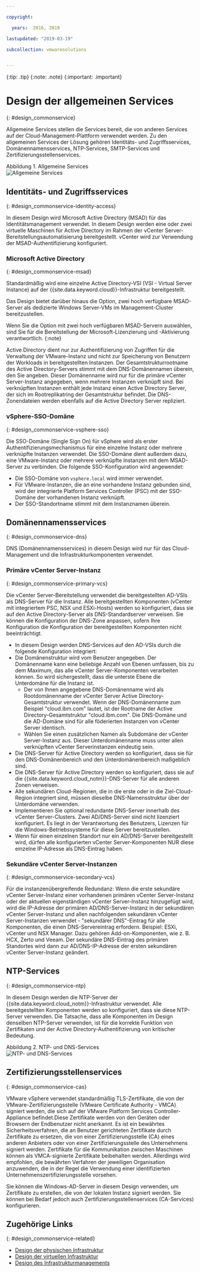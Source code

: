 ```yaml
---

copyright:

  years:  2016, 2019

lastupdated: "2019-03-19"

subcollection: vmwaresolutions


---
```


{:tip: .tip}
{:note: .note}
{:important: .important}

# Design der allgemeinen Services
{: #design_commonservice}

Allgemeine Services stellen die Services bereit, die von anderen Services auf der Cloud-Management-Plattform verwendet werden. Zu den allgemeinen Services der Lösung gehören Identitäts- und Zugriffsservices, Domänennamensservices, NTP-Services, SMTP-Services und Zertifizierungsstellenservices.

Abbildung 1. Allgemeine Services</br>
![Allgemeine Services](vcsv4radiagrams-ra-commonservices.svg)

## Identitäts- und Zugriffsservices
{: #design_commonservice-identity-access}

In diesem Design wird Microsoft Active Directory (MSAD) für das Identitätsmanagement verwendet. In diesem Design werden eine oder zwei virtuelle Maschinen für Active Directory im Rahmen der vCenter Server-Bereitstellungsautomatisierung bereitgestellt. vCenter wird zur Verwendung der MSAD-Authentifizierung konfiguriert.

### Microsoft Active Directory
{: #design_commonservice-msad}

Standardmäßig wird eine einzelne Active Directory-VSI (VSI - Virtual Server Instance) auf der {{site.data.keyword.cloud}}-Infrastruktur bereitgestellt.

Das Design bietet darüber hinaus die Option, zwei hoch verfügbare MSAD-Server als dedizierte Windows Server-VMs im Management-Cluster bereitzustellen.

Wenn Sie die Option mit zwei hoch verfügbaren MSAD-Servern auswählen, sind Sie für die Bereitstellung der Microsoft-Lizenzierung und -Aktivierung verantwortlich.
{:note}

Active Directory dient nur zur Authentifizierung von Zugriffen für die Verwaltung der VMware-Instanz und nicht zur Speicherung von Benutzern der Workloads in bereitgestellten Instanzen. Der Gesamtstrukturrootname des Active Directory-Servers stimmt mit dem DNS-Domänennamen überein, den Sie angeben. Dieser Domänenname wird nur für die primäre vCenter Server-Instanz angegeben, wenn mehrere Instanzen verknüpft sind. Bei verknüpften Instanzen enthält jede Instanz einen Active Directory Server, der sich im Rootreplikatring der Gesamtstruktur befindet. Die DNS-Zonendateien werden ebenfalls auf die Active Directory Server repliziert.

### vSphere-SSO-Domäne
{: #design_commonservice-vsphere-sso}

Die SSO-Domäne (Single Sign On) für vSphere wird als erster Authentifizierungsmechanismus für eine einzelne Instanz oder mehrere verknüpfte Instanzen verwendet. Die SSO-Domäne dient außerdem dazu, eine VMware-Instanz oder mehrere verknüpfte Instanzen mit dem MSAD-Server zu verbinden. Die folgende SSO-Konfiguration wird angewendet:  
* Die SSO-Domäne von `vsphere.local` wird immer verwendet.
* Für VMware-Instanzen, die an eine vorhandene Instanz gebunden sind, wird der integrierte Platform Services Controller (PSC) mit der SSO-Domäne der vorhandenen Instanz verknüpft.
* Der SSO-Standortname stimmt mit dem Instanznamen überein.

## Domänennamensservices
{: #design_commonservice-dns}

DNS (Domänennamensservices) in diesem Design wird nur für das Cloud-Management und die Infrastrukturkomponenten verwendet.

### Primäre vCenter Server-Instanz
{: #design_commonservice-primary-vcs}

Die vCenter Server-Bereitstellung verwendet die bereitgestellten AD-VSIs als DNS-Server für die Instanz. Alle bereitgestellten Komponenten (vCenter mit integriertem PSC, NSX und ESXi-Hosts) werden so konfiguriert, dass sie auf den Active Directory-Server als DNS-Standardserver verweisen. Sie können die Konfiguration der DNS-Zone anpassen, sofern Ihre Konfiguration die Konfiguration der bereitgestellten Komponenten nicht beeinträchtigt.
- In diesem Design werden DNS-Services auf den AD-VSIs durch die folgende Konfiguration integriert:
- Die Domänenstruktur wird vom Benutzer angegeben. Der Domänenname kann eine beliebige Anzahl von Ebenen umfassen, bis zu dem Maximum, das alle vCenter Server-Komponenten verarbeiten können. So wird sichergestellt, dass die unterste Ebene die Unterdomäne für die Instanz ist.
    - Der von Ihnen angegebene DNS-Domänenname wird als Rootdomänenname der vCenter Server Active Directory-Gesamtstruktur verwendet. Wenn der DNS-Domänenname zum Beispiel "cloud.ibm.com" lautet, ist der Rootname der Active Directory-Gesamtstruktur "cloud.ibm.com". Die DNS-Domäne und die AD-Domäne sind für alle föderierten Instanzen von vCenter Server identisch.
    - Wählen Sie einen zusätzlichen Namen als Subdomäne der vCenter Server-Instanz aus. Dieser Unterdomänenname muss unter allen verknüpften vCenter Serverinstanzen eindeutig sein.
- Die DNS-Server für Active Directory werden so konfiguriert, dass sie für den DNS-Domänenbereich und den Unterdomänenbereich maßgeblich sind.
- Die DNS-Server für Active Directory werden so konfiguriert, dass sie auf die {{site.data.keyword.cloud_notm}}-DNS-Server für alle anderen Zonen verweisen.
- Alle sekundären Cloud-Regionen, die in die erste oder in die Ziel-Cloud-Region integriert sind, müssen dieselbe DNS-Namensstruktur über der Unterdomäne verwenden. 
- Implementieren Sie optional redundante DNS-Server innerhalb des vCenter Server-Clusters. Zwei AD/DNS-Server sind nicht lizenziert konfiguriert. Es liegt in der Verantwortung des Benutzers, Lizenzen für die Windows-Betriebssysteme für diese Server bereitzustellen.
- Wenn für einen einzelnen Standort nur ein AD/DNS-Server bereitgestellt wird, dürfen alle konfigurierten vCenter Server-Komponenten NUR diese einzelne IP-Adresse als DNS-Eintrag haben. 

### Sekundäre vCenter Server-Instanzen
{: #design_commonservice-secondary-vcs}

Für die instanzenübergreifende Redundanz: Wenn die erste sekundäre vCenter Server-Instanz einer vorhandenen primären vCenter Server-Instanz oder der aktuellen eigenständigen vCenter Server-Instanz hinzugefügt wird, wird die IP-Adresse der primären AD/DNS-Server-Instanz in der sekundären vCenter Server-Instanz und allen nachfolgenden sekundären vCenter Server-Instanzen verwendet - "sekundärer DNS"-Eintrag für alle Komponenten, die einen DNS-Servereintrag erfordern. Beispiel: ESXi, vCenter und NSX Manager. Dazu gehören Add-on-Komponenten, wie z. B. HCX, Zerto und Veeam. Der sekundäre DNS-Eintrag des primären Standortes wird dann zur AD/DNS-IP-Adresse der ersten sekundären vCenter Server-Instanz geändert.

## NTP-Services
{: #design_commonservice-ntp}

In diesem Design werden die NTP-Server der {{site.data.keyword.cloud_notm}}-Infrastruktur verwendet. Alle bereitgestellten Komponenten werden so konfiguriert, dass sie diese NTP-Server verwenden. Die Tatsache, dass alle Komponenten im Design denselben NTP-Server verwenden, ist für die korrekte Funktion von Zertifikaten und der Active Directory-Authentifizierung von kritischer Bedeutung.

Abbildung 2. NTP- und DNS-Services</br>
![NTP- und DNS-Services](vcsv4radiagrams-ra-servicesinterconnections.svg)

## Zertifizierungsstellenservices
{: #design_commonservice-cas}

VMware vSphere verwendet standardmäßig TLS-Zertifikate, die von der VMware-Zertifizierungsstelle (VMware Certificate Authority - VMCA) signiert werden, die sich auf der VMware Platform Services Controller-Appliance befindet.Diese Zertifikate werden von den Geräten oder Browsern der Endbenutzer nicht anerkannt. Es ist ein bewährtes Sicherheitsverfahren, die an Benutzer gerichteten Zertifikate durch Zertifikate zu ersetzen, die von einer Zertifizierungsstelle (CA) eines anderen Anbieters oder von einer Zertifizierungsstelle des Unternehmens signiert werden. Zertifikate für die Kommunikation zwischen Maschinen können als VMCA-signierte Zertifikate beibehalten werden. Allerdings wird empfohlen, die bewährten Verfahren der jeweiligen Organisation anzuwenden, die in der Regel die Verwendung einer identifizierten Unternehmenszertifizierungsstelle vorsehen.

Sie können die Windows-AD-Server in diesem Design verwenden, um Zertifikate zu erstellen, die von der lokalen Instanz signiert werden. Sie können bei Bedarf jedoch auch Zertifizierungsstellenservices (CA-Services) konfigurieren.

## Zugehörige Links
{: #design_commonservice-related}

* [Design der physischen Infrastruktur](/docs/services/vmwaresolutions/archiref/solution?topic=vmware-solutions-design_physicalinfrastructure)
* [Design der virtuellen Infrastruktur](/docs/services/vmwaresolutions/archiref/solution?topic=vmware-solutions-design_virtualinfrastructure)
* [Design des Infrastrukturmanagements](/docs/services/vmwaresolutions/archiref/solution?topic=vmware-solutions-design_infrastructuremgmt)
